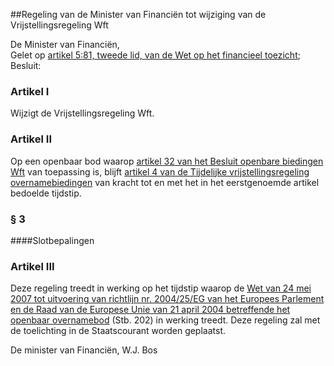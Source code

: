 <meta http-equiv='Content-Type' content='text/html; charset=utf-8' />

##Regeling van de Minister van Financiën tot wijziging van de Vrijstellingsregeling Wft 

De Minister van Financiën,  
Gelet op [artikel 5:81, tweede lid, van de Wet op het financieel toezicht](../../../../../wet/wet/op/het/financieel/toezicht/BWBR0020368/README.md);
Besluit:    

### Artikel  I  

Wijzigt de Vrijstellingsregeling Wft. 

### Artikel  II  

Op een openbaar bod waarop [artikel 32 van het Besluit openbare biedingen Wft](../../../../../AMvB/besluit/openbare/biedingen/wft/BWBR0022511/README.md) van toepassing is, blijft [artikel 4 van de Tijdelijke vrijstellingsregeling overnamebiedingen](../../../../../ministeriele-regeling/tijdelijke/vrijstellingsregeling/overnamebiedingen/BWBR0019870/README.md) van kracht tot en met het in het eerstgenoemde artikel bedoelde tijdstip. 

### §  3 

####Slotbepalingen

### Artikel  III  

Deze regeling treedt in werking op het tijdstip waarop de [Wet van 24 mei 2007 tot uitvoering van richtlijn nr. 2004/25/EG van het Europees Parlement en de Raad van de Europese Unie van 21 april 2004 betreffende het openbaar overnamebod](../../../../../wet/uitvoeringswet/richtlijn/openbaar/overnamebod/BWBR0022074/README.md) (Stb. 202) in werking treedt. 
Deze regeling zal met de toelichting in de Staatscourant worden geplaatst.  

De 
minister van Financiën, 
W.J. Bos     
